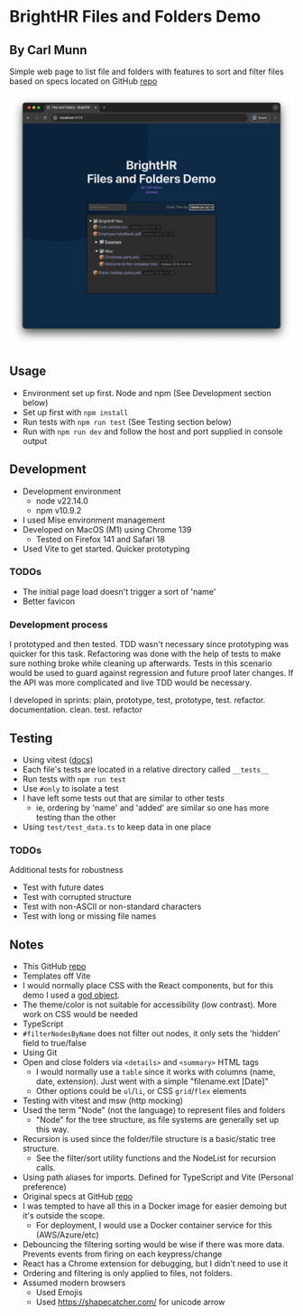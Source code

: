 # BrightHR Files and Folders Demo

## By Carl Munn

Simple web page to list file and folders with features to sort and filter files based on specs located on GitHub [repo](https://github.com/brighthr/Front-End-Tech-Tasks/blob/main/junior-and-middleweight.md)

![Image](./media/example-screenshot.png)

## Usage
- Environment set up first. Node and npm (See Development section below)
- Set up first with `npm install`
- Run tests with `npm run test` (See Testing section below)
- Run with `npm run dev` and follow the host and port supplied in console output

## Development
- Development environment
  - node v22.14.0
  - npm v10.9.2
- I used Mise environment management
- Developed on MacOS (M1) using Chrome 139
  - Tested on Firefox 141 and Safari 18
- Used Vite to get started. Quicker prototyping

### TODOs
- The initial page load doesn't trigger a sort of 'name'
- Better favicon

### Development process
I prototyped and then tested. TDD wasn't necessary since prototyping was quicker for this task. Refactoring was done with the help of tests to make sure nothing broke while cleaning up afterwards. Tests in this scenario would be used to guard against regression and future proof later changes. If the API was more complicated and live TDD would be necessary.

I developed in sprints: plain, prototype, test, prototype, test. refactor. documentation. clean. test. refactor

## Testing
- Using vitest ([docs](https://vitest.dev/api/expect.html))
- Each file's tests are located in a relative directory called `__tests__`
- Run tests with `npm run test`
- Use `#only` to isolate a test
- I have left some tests out that are similar to other tests
  - ie, ordering by 'name' and 'added' are similar so one has more testing than the other
- Using `test/test_data.ts` to keep data in one place

### TODOs
Additional tests for robustness
- Test with future dates
- Test with corrupted structure
- Test with non-ASCII or non-standard characters
- Test with long or missing file names

## Notes
- This GitHub [repo](https://github.com/carlmunn/demo-brighthr-folder-files)
- Templates off Vite
- I would normally place CSS with the React components, but for this demo I used a [god object](https://en.wikipedia.org/wiki/God_object).
- The theme/color is not suitable for accessibility (low contrast). More work on CSS would be needed
- TypeScript
- `#filterNodesByName` does not filter out nodes, it only sets the 'hidden' field to true/false
- Using Git
- Open and close folders via `<details>` and `<summary>` HTML tags
  - I would normally use a `table` since it works with columns (name, date, extension). Just went with a simple "filename.ext [Date]"
  - Other options could be `ul`/`li`, or CSS `grid`/`flex` elements
- Testing with vitest and msw (http mocking)
- Used the term "Node" (not the language) to represent files and folders
  - "Node" for the tree structure, as file systems are generally set up this way.
- Recursion is used since the folder/file structure is a basic/static tree structure.
  - See the filter/sort utility functions and the NodeList for recursion calls.
- Using path aliases for imports. Defined for TypeScript and Vite (Personal preference)
- Original specs at GitHub [repo](https://github.com/brighthr/Front-End-Tech-Tasks/blob/main/junior-and-middleweight.md)
- I was tempted to have all this in a Docker image for easier demoing but it's outside the scope.
  - For deployment, I would use a Docker container service for this (AWS/Azure/etc)
- Debouncing the filtering sorting would be wise if there was more data. Prevents events from firing on each keypress/change
- React has a Chrome extension for debugging, but I didn’t need to use it
- Ordering and filtering is only applied to files, not folders.
- Assumed modern browsers
  - Used Emojis
  - Used https://shapecatcher.com/ for unicode arrow